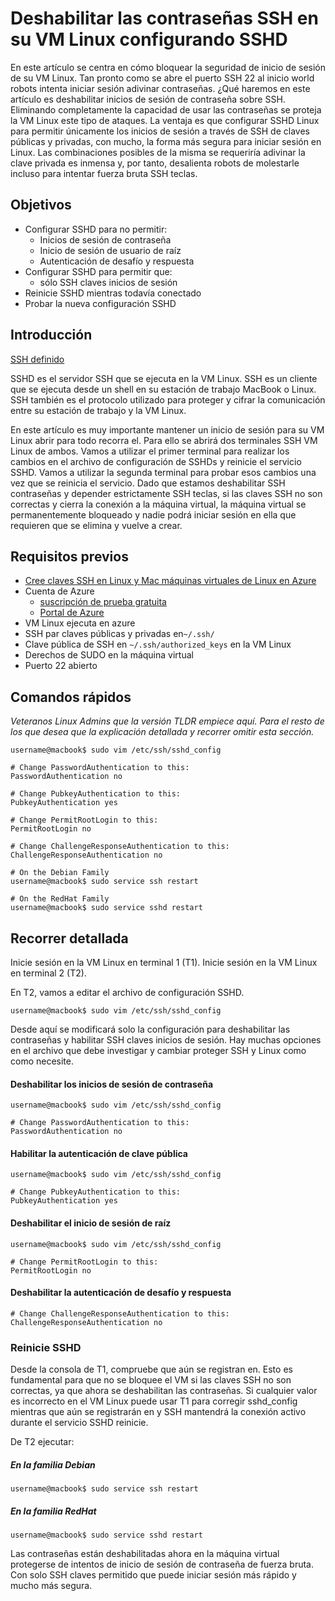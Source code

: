 <properties
    pageTitle="Deshabilitar las contraseñas SSH en su VM Linux configurando SSHD | Microsoft Azure"
    description="Proteger su Linux VM en Azure deshabilitando inicios de sesión de contraseña para SSH."
    services="virtual-machines-linux"
    documentationCenter=""
    authors="vlivech"
    manager="timlt"
    editor=""
    tags="" />

<tags
    ms.service="virtual-machines-linux"
    ms.workload="infrastructure-services"
    ms.tgt_pltfrm="vm-linux"
    ms.devlang="na"
    ms.topic="article"
    ms.date="08/26/2016"
    ms.author="v-livech"/>

# <a name="disable-ssh-passwords-on-your-linux-vm-by-configuring-sshd"></a>Deshabilitar las contraseñas SSH en su VM Linux configurando SSHD

En este artículo se centra en cómo bloquear la seguridad de inicio de sesión de su VM Linux.  Tan pronto como se abre el puerto SSH 22 al inicio world robots intenta iniciar sesión adivinar contraseñas.  ¿Qué haremos en este artículo es deshabilitar inicios de sesión de contraseña sobre SSH.  Eliminando completamente la capacidad de usar las contraseñas se proteja la VM Linux este tipo de ataques.  La ventaja es que configurar SSHD Linux para permitir únicamente los inicios de sesión a través de SSH de claves públicas y privadas, con mucho, la forma más segura para iniciar sesión en Linux.  Las combinaciones posibles de la misma se requeriría adivinar la clave privada es inmensa y, por tanto, desalienta robots de molestarle incluso para intentar fuerza bruta SSH teclas.


## <a name="goals"></a>Objetivos

- Configurar SSHD para no permitir:
  - Inicios de sesión de contraseña
  - Inicio de sesión de usuario de raíz
  - Autenticación de desafío y respuesta
- Configurar SSHD para permitir que:
  - sólo SSH claves inicios de sesión
- Reinicie SSHD mientras todavía conectado
- Probar la nueva configuración SSHD

## <a name="introduction"></a>Introducción

[SSH definido](https://en.wikipedia.org/wiki/Secure_Shell)

SSHD es el servidor SSH que se ejecuta en la VM Linux.  SSH es un cliente que se ejecuta desde un shell en su estación de trabajo MacBook o Linux.  SSH también es el protocolo utilizado para proteger y cifrar la comunicación entre su estación de trabajo y la VM Linux.

En este artículo es muy importante mantener un inicio de sesión para su VM Linux abrir para todo recorra el.  Para ello se abrirá dos terminales SSH VM Linux de ambos.  Vamos a utilizar el primer terminal para realizar los cambios en el archivo de configuración de SSHDs y reinicie el servicio SSHD.  Vamos a utilizar la segunda terminal para probar esos cambios una vez que se reinicia el servicio.  Dado que estamos deshabilitar SSH contraseñas y depender estrictamente SSH teclas, si las claves SSH no son correctas y cierra la conexión a la máquina virtual, la máquina virtual se permanentemente bloqueado y nadie podrá iniciar sesión en ella que requieren que se elimina y vuelve a crear.

## <a name="prerequisites"></a>Requisitos previos

- [Cree claves SSH en Linux y Mac máquinas virtuales de Linux en Azure](virtual-machines-linux-mac-create-ssh-keys.md)
- Cuenta de Azure
  - [suscripción de prueba gratuita](https://azure.microsoft.com/pricing/free-trial/)
  - [Portal de Azure](http://portal.azure.com)
- VM Linux ejecuta en azure
- SSH par claves públicas y privadas en`~/.ssh/`
- Clave pública de SSH en `~/.ssh/authorized_keys` en la VM Linux
- Derechos de SUDO en la máquina virtual
- Puerto 22 abierto

## <a name="quick-commands"></a>Comandos rápidos

_Veteranos Linux Admins que la versión TLDR empiece aquí.  Para el resto de los que desea que la explicación detallada y recorrer omitir esta sección._

```
username@macbook$ sudo vim /etc/ssh/sshd_config

# Change PasswordAuthentication to this:
PasswordAuthentication no

# Change PubkeyAuthentication to this:
PubkeyAuthentication yes

# Change PermitRootLogin to this:
PermitRootLogin no

# Change ChallengeResponseAuthentication to this:
ChallengeResponseAuthentication no

# On the Debian Family
username@macbook$ sudo service ssh restart

# On the RedHat Family
username@macbook$ sudo service sshd restart
```

## <a name="detailed-walk-through"></a>Recorrer detallada

Inicie sesión en la VM Linux en terminal 1 (T1).  Inicie sesión en la VM Linux en terminal 2 (T2).

En T2, vamos a editar el archivo de configuración SSHD.  

```
username@macbook$ sudo vim /etc/ssh/sshd_config
```

Desde aquí se modificará solo la configuración para deshabilitar las contraseñas y habilitar SSH claves inicios de sesión.  Hay muchas opciones en el archivo que debe investigar y cambiar proteger SSH y Linux como como necesite.

#### <a name="disable-password-logins"></a>Deshabilitar los inicios de sesión de contraseña

```
username@macbook$ sudo vim /etc/ssh/sshd_config

# Change PasswordAuthentication to this:
PasswordAuthentication no
```

#### <a name="enable-public-key-authentication"></a>Habilitar la autenticación de clave pública

```
username@macbook$ sudo vim /etc/ssh/sshd_config

# Change PubkeyAuthentication to this:
PubkeyAuthentication yes
```

#### <a name="disable-root-login"></a>Deshabilitar el inicio de sesión de raíz

```
username@macbook$ sudo vim /etc/ssh/sshd_config

# Change PermitRootLogin to this:
PermitRootLogin no
```

#### <a name="disable-challenge-response-authentication"></a>Deshabilitar la autenticación de desafío y respuesta

```
# Change ChallengeResponseAuthentication to this:
ChallengeResponseAuthentication no
```

### <a name="restart-sshd"></a>Reinicie SSHD

Desde la consola de T1, compruebe que aún se registran en.  Esto es fundamental para que no se bloquee el VM si las claves SSH no son correctas, ya que ahora se deshabilitan las contraseñas.  Si cualquier valor es incorrecto en el VM Linux puede usar T1 para corregir sshd_config mientras que aún se registrarán en y SSH mantendrá la conexión activo durante el servicio SSHD reinicie.

De T2 ejecutar:

##### <a name="on-the-debian-family"></a>En la familia Debian

```
username@macbook$ sudo service ssh restart
```

##### <a name="on-the-redhat-family"></a>En la familia RedHat

```
username@macbook$ sudo service sshd restart
```

Las contraseñas están deshabilitadas ahora en la máquina virtual protegerse de intentos de inicio de sesión de contraseña de fuerza bruta.  Con solo SSH claves permitido que puede iniciar sesión más rápido y mucho más segura.
